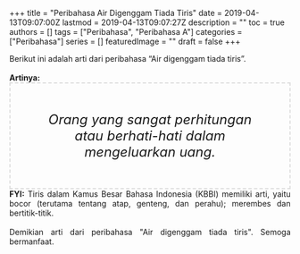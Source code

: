 +++
title = "Peribahasa Air Digenggam Tiada Tiris"
date = 2019-04-13T09:07:00Z
lastmod = 2019-04-13T09:07:27Z
description = ""
toc = true
authors = []
tags = ["Peribahasa", "Peribahasa A"]
categories = ["Peribahasa"]
series = []
featuredImage = ""
draft = false
+++

<div dir="ltr" style="text-align: left;" trbidi="on"><div style="text-align: justify;">Berikut ini adalah arti dari peribahasa “Air digenggam tiada tiris”.</div><br /><div style="text-align: justify;"><b>Artinya:</b></div><div style="border: 2px dashed #ddd; font-size: 24px; height: auto; margin: 0 auto; padding: 50px; text-align: center; width: auto;"><i>Orang yang sangat perhitungan atau berhati-hati dalam mengeluarkan uang.</i></div><div style="text-align: justify;"><b>FYI:</b> Tiris dalam Kamus Besar Bahasa Indonesia (KBBI) memiliki arti, yaitu bocor (terutama tentang atap, genteng, dan perahu); merembes dan bertitik-titik.<br /><br /></div><div style="text-align: justify;">Demikian arti dari peribahasa "Air digenggam tiada tiris". Semoga bermanfaat.</div></div>
